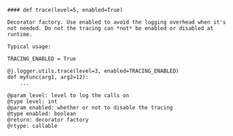     #### def trace(level=5, enabled=True) 
    
    Decorator factory. Use enabled to avoid the logging overhead when it's
    not needed. Do not the tracing can *not* be enabled or disabled at
    runtime.
    
    Typical usage:
    
    TRACING_ENABLED = True
    
    @j.logger.utils.trace(level=3, enabled=TRACING_ENABLED)
    def myFunc(arg1, arg2=12):
        ...
    
    @param level: level to log the calls on
    @type level: int
    @param enabled: whether or not to disable the tracing
    @type enabled: boolean
    @return: decorator factory
    @rtype: callable
